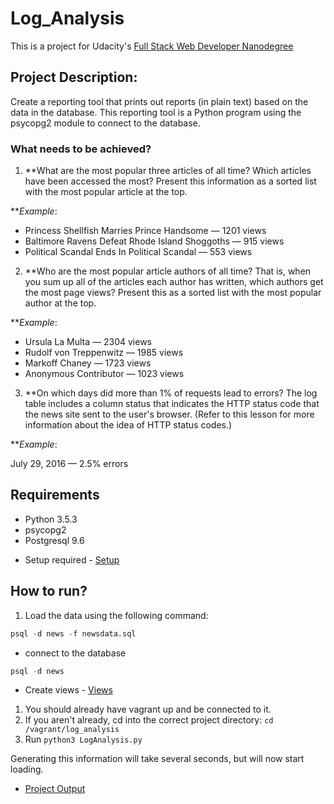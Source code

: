 # Log_Analysis
This is a project for Udacity's [Full Stack Web Developer Nanodegree](https://www.udacity.com/course/full-stack-web-developer-nanodegree--nd004)

## Project Description:
Create a reporting tool that prints out reports (in plain text) based on the data in the database. This reporting tool is a Python program 
using the psycopg2 module to connect to the database.

### What needs to be achieved?
1. **What are the most popular three articles of all time? Which articles have been accessed the most? Present this information as a sorted list with the most popular article at the top.

**_Example_:

+ Princess Shellfish Marries Prince Handsome — 1201 views
+ Baltimore Ravens Defeat Rhode Island Shoggoths — 915 views
+ Political Scandal Ends In Political Scandal — 553 views

2. **Who are the most popular article authors of all time? That is, when you sum up all of the articles each author has written, which authors get the most page views? Present this as a sorted list with the most popular author at the top.

**_Example_:

+ Ursula La Multa — 2304 views
+ Rudolf von Treppenwitz — 1985 views
+ Markoff Chaney — 1723 views
+ Anonymous Contributor — 1023 views 

3. **On which days did more than 1% of requests lead to errors? The log table includes a column status that indicates the HTTP status code that the news site sent to the user's browser. (Refer to this lesson for more information about the idea of HTTP status codes.)

**_Example_:

July 29, 2016 — 2.5% errors

## Requirements
* Python 3.5.3
* psycopg2
* Postgresql 9.6

+ Setup required - [Setup](Setup.md) 

## How to run?

1. Load the data using the following command: 
```sql
psql -d news -f newsdata.sql 
```
* connect to the database
```sql
psql -d news
```
+ Create views - [Views](View.md)

1. You should already have vagrant up and be connected to it. 
1. If you aren't already, cd into the correct project directory: ``` cd /vagrant/log_analysis ```
1. Run ``` python3 LogAnalysis.py ```

Generating this information will take several seconds, but will now start loading. 

+ [Project Output](Output.txt)
